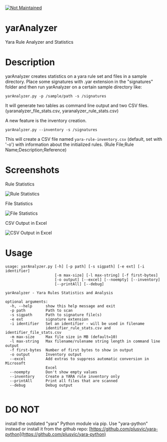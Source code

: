 [![Not Maintained](https://img.shields.io/badge/Maintenance%20Level-Not%20Maintained-yellow.svg)](https://gist.github.com/cheerfulstoic/d107229326a01ff0f333a1d3476e068d)

# yarAnalyzer
Yara Rule Analyzer and Statistics

# Description
yarAnalyzer creates statistics on a yara rule set and files in a sample directory. Place some signatures with .yar extension in the "signatures" folder and then run yarAnalyzer on a certain sample directory like:

```yarAnalyzer.py -p /sample/path -s /signatures```

It will generate two tables as command line output and two CSV files. (yaranalyzer_file_stats.csv, yaranalyzer_rule_stats.csv)

A new feature is the inventory creation. 

```yarAnalyzer.py --inventory -s /signatures```

This will create a CSV file named ```yara-rule-inventory.csv``` (default, set with '-o') with information about the initialized rules. (Rule File;Rule Name;Description;Reference)

# Screenshots

Rule Statistics

![Rule Statistics](/screens/screen1.png)

File Statistics

![File Statistics](/screens/screen2.png)

CSV Output in Excel

![CSV Output in Excel](/screens/screen3.png)

# Usage

```
usage: yarAnalyzer.py [-h] [-p path] [-s sigpath] [-e ext] [-i identifier]
                      [-m max-size] [-l max-string] [-f first-bytes]
                      [-o output] [--excel] [--noempty] [--inventory]
                      [--printAll] [--debug]

yarAnalyzer - Yara Rules Statistics and Analysis

optional arguments:
  -h, --help      show this help message and exit
  -p path         Path to scan
  -s sigpath      Path to signature file(s)
  -e ext          signature extension
  -i identifier   Set an identifier - will be used in filename
                  identifier_rule_stats.csv and identifier_file_stats.csv
  -m max-size     Max file size in MB (default=10)
  -l max-string   Max filename/rulename string length in command line output
  -f first-bytes  Number of first bytes to show in output
  -o output       Inventory output
  --excel         Add extras to suppress automatic conversion in Microsoft
                  Excel
  --noempty       Don't show empty values
  --inventory     Create a YARA rule inventory only
  --printAll      Print all files that are scanned
  --debug         Debug output
  
```

# DO NOT

install the outdated "yara" Python module via pip. Use "yara-python" instead or install it from the github repo: [https://github.com/plusvic/yara-python](https://github.com/plusvic/yara-python)
